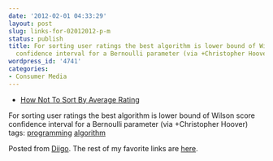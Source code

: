 ```yaml
---
date: '2012-02-01 04:33:29'
layout: post
slug: links-for-02012012-p-m
status: publish
title: For sorting user ratings the best algorithm is lower bound of Wilson score
  confidence interval for a Bernoulli parameter (via +Christopher Hoover)
wordpress_id: '4741'
categories:
- Consumer Media
---
```



  * [How Not To Sort By Average Rating](http://www.evanmiller.org/how-not-to-sort-by-average-rating.html)


For sorting user ratings the best algorithm is lower bound of Wilson score confidence interval for a Bernoulli parameter (via +Christopher Hoover)
 tags:                      [programming](http://www.diigo.com/user/eobrain/programming)            [algorithm](http://www.diigo.com/user/eobrain/algorithm)


Posted from [Diigo](http://www.diigo.com). The rest of my favorite links are [here](http://www.diigo.com/user/eobrain).

